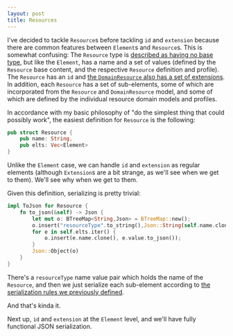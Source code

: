 ```yaml
---
layout: post
title: Resources
---
```


I've decided to tackle `Resource`s before tackling `id` and `extension` because there are common features between `Element`s and `Resource`s. This is somewhat confusing: The `Resource` type is [described as having no base type](https://hl7-fhir.github.io/resource.html), but like the `Element`, has a name and a set of values (defined by the `Resource` base content, and the respective `Resource` definition and profile). The `Resource` has an `id` and [the `DomainResource` also has a set of extensions](https://hl7-fhir.github.io/resource.html). In addition, each `Resource` has a set of sub-elements, some of which are incorporated from the `Resource` and `DomainResource` model, and some of which are defined by the individual resource domain models and profiles.

In accordance with my basic philosophy of "do the simplest thing that could possibly work", the easiest definition for `Resource` is the following:

```rust
pub struct Resource {
	pub name: String,
	pub elts: Vec<Element>
}
```

Unlike the `Element` case, we can handle `id` and `extension` as regular elements (although `Extension`s are a bit strange, as we'll see when we get to them). We'll see why when we get to them.

Given this definition, serializing is pretty trivial:

```rust
impl ToJson for Resource {
	fn to_json(&self) -> Json {
		let mut o: BTreeMap<String,Json> = BTreeMap::new();
		o.insert("resourceType".to_string(),Json::String(self.name.clone()));
		for e in self.elts.iter() {
			o.insert(e.name.clone(), e.value.to_json());
		}
		Json::Object(o)
	}
}
```

There's a `resourceType` name value pair which holds the name of the `Resource`, and then we just serialize each sub-element according to [the serialization rules we previously defined](http://arienmalec.github.io/implementing-fhir/2015/05/25/json-serialize/).

And that's kinda it.

Next up, `id` and `extension` at the `Element` level, and we'll have fully functional JSON serialization.